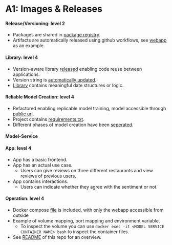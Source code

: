 # A1: Images & Releases

#### Release/Versioning: level 2
- Packages are shared in [package registry](https://github.com/orgs/remla23-team13/packages).
- Artifacts are automatically released using github workflows, see [webapp](https://github.com/remla23-team13/app/blob/main/.github/workflows/release.yaml) as an example.

#### Library: level 4
- Version-aware library [released](https://github.com/orgs/remla23-team13/packages/npm/package/remla-lib) enabling code reuse between applications. 
- Version string is [automatically updated](https://github.com/remla23-team13/lib/blob/main/VersionUtil.js).
- [Library](https://github.com/remla23-team13/lib) contains meaningful date structures or logic.

#### Reliable Model Creation: level 4
- Refactored enabling replicable model training, model accessible through [public url](https://github.com/remla23-team13/model-training/blob/main/src/get_data.py).
- Project contains [requirements.txt](https://github.com/remla23-team13/model-training/blob/main/requirements.txt).
- Different phases of model creation have been [seperated](https://github.com/remla23-team13/model-training/tree/main/src).


#### Model-Service


#### App: level 4
- App has a basic frontend.
- App has an actual use case.
  - Users can give reviews on three different restaurants and view reviews of previous users.
- App contains interactions.
  - Users can indicate whether they agree with the sentiment or not.

#### Operation: level 4
- Docker compose [file](https://github.com/remla23-team13/operation/blob/main/docker-compose.yml) is included, with only the webapp accessible from outside
- Example of volume mapping, port mapping and environment variable.
  - To inspect the volume you can use ```docker exec -it <MODEL SERVICE CONTAINER NAME> bash``` to inspect the container files.
- See [README](https://github.com/remla23-team13/operation) of this repo for an overview.